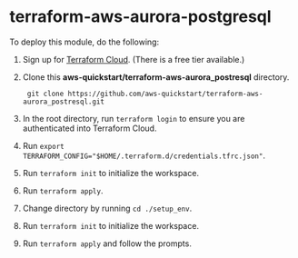 # terraform-aws-aurora-postgresql
To deploy this module, do the following:
1. Sign up for [Terraform Cloud](https://app.terraform.io/signup/account). (There is a free tier available.)
2. Clone this **aws-quickstart/terraform-aws-aurora_postresql** directory.

        git clone https://github.com/aws-quickstart/terraform-aws-aurora_postresql.git

3. In the root directory, run `terraform login` to ensure you are authenticated into Terraform Cloud.
4. Run `export TERRAFORM_CONFIG="$HOME/.terraform.d/credentials.tfrc.json"`.
5. Run `terraform init` to initialize the workspace.
6. Run `terraform apply`.
7. Change directory by running `cd ./setup_env`.
8. Run `terraform init` to initialize the workspace.
9. Run `terraform apply` and follow the prompts.
